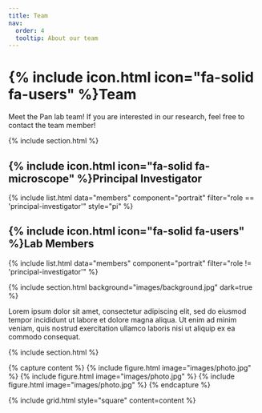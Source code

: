 ```yaml
---
title: Team
nav:
  order: 4
  tooltip: About our team
---
```


# {% include icon.html icon="fa-solid fa-users" %}Team

Meet the Pan lab team! If you are interested in our research, feel free to contact the team member!

{% include section.html %}

## {% include icon.html icon="fa-solid fa-microscope" %}Principal Investigator
<!-- PI单独区域，使用1列布局突出显示 -->
{% include list.html 
  data="members" 
  component="portrait" 
  filter="role == 'principal-investigator'" 
  style="pi"  <!-- 新增style参数，用于自定义样式 -->
%}

## {% include icon.html icon="fa-solid fa-users" %}Lab Members
<!-- 其他成员区域，保持原有多列布局 -->
{% include list.html 
  data="members" 
  component="portrait" 
  filter="role != 'principal-investigator'" 
%}

{% include section.html background="images/background.jpg" dark=true %}

Lorem ipsum dolor sit amet, consectetur adipiscing elit, sed do eiusmod tempor
incididunt ut labore et dolore magna aliqua. Ut enim ad minim veniam, quis
nostrud exercitation ullamco laboris nisi ut aliquip ex ea commodo consequat.

{% include section.html %}

{% capture content %}
{% include figure.html image="images/photo.jpg" %}
{% include figure.html image="images/photo.jpg" %}
{% include figure.html image="images/photo.jpg" %}
{% endcapture %}

{% include grid.html style="square" content=content %}
